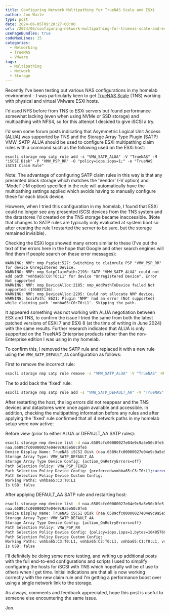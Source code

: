 ```yaml
---
title: Configuring Network Multipathing for TrueNAS Scale and ESXi
author: Jon Waite
type: post
date: 2024-06-05T09:20:27+00:00
url: /2024/06/configuring-network-multipathing-for-truenas-scale-and-esxi/
usePageBundles: true
codeMaxLines: 15
categories:
  - Networking
  - TrueNAS
  - VMware
tags:
  - Multipathing
  - Network
  - Storage
---
```

Recently I've been testing out various NAS configurations in my homelab environment - I was particularly keen to get [TrueNAS Scale][1] (TNS) working with physical and virtual VMware ESXi hosts.

I'd used NFS before from TNS to ESXi servers but found performance somewhat lacking (even when using NVMe or SSD storage) and multipathing with NFS4, so for this attempt I decided to give iSCSI a try.

I'd seen some forum posts indicating that Asymmetric Logical Unit Access (ALUA) was supported by TNS and the Storage Array Type Plugin (SATP) VMW\_SATP\_ALUA should be used to configure ESXi multipathing claim rules with a command such as the following used on the ESXi host:

`esxcli storage nmp satp rule add -s "VMW_SATP_ALUA" -V "TrueNAS" -M "iSCSI Disk" -P "VMW_PSP_RR" -O "policy=iops;iops=1;" -e "TrueNAS iSCSI Claim Rule"`

Note: The advantage of configuring SATP claim rules in this way is that any presented block storage which matches the 'Vendor' (-V option) and 'Model' (-M option) specified in the rule will automatically have the multipathing settings applied which avoids having to manually configure these for each block device.

Howvere, when I tried this configuration in my homelab, I found that ESXi could no longer see any presented iSCSI devices from the TNS system and the datastores I'd created on the TNS storage became inaccessible. (Note that changes to SATP rules are typically only evaluated at system boot so after creating the rule I restarted the server to be sure, but the storage remained invisible).

Checking the ESXi logs showed many errors similar to these (I've put the text of the errors here in the hope that Google and other search engines will find them if people search on these error messages):

```log
WARNING: NMP: nmp_PspSet:527: Switching to claimrule PSP "VMW_PSP_RR" for device Unregistered Device.
WARNING: NMP: nmp_SatpClaimPath:2193: SATP "VMW_SATP_ALUA" could not add path "vmhba65:C0:T0:L1" for device "Unregistered Device". Error Not supported
WARNING: NMP: nmp_DeviceAlloc:2185: nmp_AddPathToDevice failed Not supported (195887136).
WARNING: NMP: nmp_DeviceAlloc:2205: Could not allocate NMP device.
WARNING: ScsiPath: 8621: Plugin 'NMP' had an error (Not supported) while claiming path 'vmhba65:C0:T0:L1'. Skipping the path.
```

It appeared something was not working with ALUA negotiation between ESX and TNS, to confirm the issue I tried the same from both the latest patched versions of ESXi 7 and ESXi 8 (at the time of writing in June 2024) with the same results. Further research indicated that ALUA is only supported on the TrueNAS Enterprise products rather than the non-Enterprise edition I was using in my homelab.

To confirm this, I removed the SATP rule and replaced it with a new rule using the `VMW_SATP_DEFAULT_AA` configuration as follows:

First to remove the incorrect rule:

```bash
esxcli storage nmp satp rule remove -s "VMW_SATP_ALUA" -V "TrueNAS" -M "iSCSI Disk" -P "VMW_PSP_RR" -O "policy=iops;iops=1;" -e "TrueNAS iSCSI Claim Rule"
```

The to add back the 'fixed' rule:

```bash
esxcli storage nmp satp rule add -s "VMW_SATP_DEFAULT_AA" -V "TrueNAS" -M "iSCSI Disk" -P "VMW_PSP_RR" -O "policy=iops;iops=1;" -e "TrueNAS iSCSI Claim Rule"
```

After restarting the host, the log errors did not reappear and the TNS devices and datastores were once again available and accessible. In addition, checking the multipathing information before any rules and after applying the 'fixed' rule confirmed that all 4 network paths in my homelab setup were now active:

Before view (prior to either ALUA or DEFAULT_AA SATP rules):

```bash
esxcli storage nmp device list -d naa.6589cfc00000027e04e9c9a5e50c0fe5
naa.6589cfc00000027e04e9c9a5e50c0fe5
Device Display Name: TrueNAS iSCSI Disk (naa.6589cfc00000027e04e9c9a5e50c0fe5)
Storage Array Type: VMW_SATP_DEFAULT_AA
Storage Array Type Device Config: {action_OnRetryErrors=off}
Path Selection Policy: VMW_PSP_FIXED
Path Selection Policy Device Config: {preferred=vmhba65:C3:T0:L1;current=vmhba65:C3:T0:L1}
Path Selection Policy Device Custom Config:
Working Paths: vmhba65:C3:T0:L1
Is USB: false
```

After applying DEFAULT_AA SATP rule and restarting host:

```bash {hl_lines=[6,7,9]}
esxcli storage nmp device list -d naa.6589cfc00000027e04e9c9a5e50c0fe5
naa.6589cfc00000027e04e9c9a5e50c0fe5
Device Display Name: TrueNAS iSCSI Disk (naa.6589cfc00000027e04e9c9a5e50c0fe5)
Storage Array Type: VMW_SATP_DEFAULT_AA
Storage Array Type Device Config: {action_OnRetryErrors=off}
Path Selection Policy: VMW_PSP_RR
Path Selection Policy Device Config: {policy=iops,iops=1,bytes=10485760,useANO=0; lastPathIndex=3: NumIOsPending=0,numBytesPending=0}
Path Selection Policy Device Custom Config:
Working Paths: vmhba65:C3:T0:L1, vmhba65:C2:T0:L1, vmhba65:C1:T0:L1, vmhba65:C0:T0:L1
Is USB: false
```

I'll definitely be doing some more testing, and writing up additional posts with the full end-to-end configurations and scripts I used to simplify configuring the hosts for iSCSI with TNS which hopefully will be of use to others when I get time. Initial indications are that all is now working correctly with the new claim rule and I'm getting a performance boost over using a single network link to the storage.

As always, comments and feedback appreciated, hope this post is useful to someone else encountering the same issue.

Jon.

 [1]: https://www.truenas.com/truenas-scale/